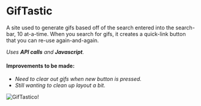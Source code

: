 # GifTastic

A site used to generate gifs based off of the search entered into the search-bar, 10 at-a-time.  When you search for gifs, it creates a quick-link button that you can re-use again-and-again.

_Uses **API calls** and **Javascript**._

#### Improvements to be made:
  * _Need to clear out gifs when new button is pressed._
  * _Still wanting to clean up layout a bit._
      
![GifTastico!](https://jonmeidell.github.io/GifTastic/assets/images/readme.gif)
